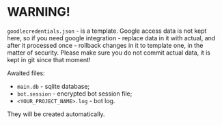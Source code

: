 # WARNING!

`goodlecredentials.json` - is a template. Google access data is not kept here, so if you need
google integration - replace data in it with actual, and after it processed once - rollback
changes in it to template one, in the matter of security. Please make sure you do not commit actual data,
it is kept in git since that moment!

Awaited files:
 - `main.db` - sqlite database;
 - `bot.session` - encrypted bot session file;
 - `<YOUR_PROJECT_NAME>.log` - bot log.

They will be created automatically.